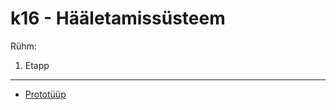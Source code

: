 k16 - Hääletamissüsteem
=======================

Rühm:



1. Etapp
--------

* [Prototüüp](https://k16.mybalsamiq.com/projects/k16/grid)
